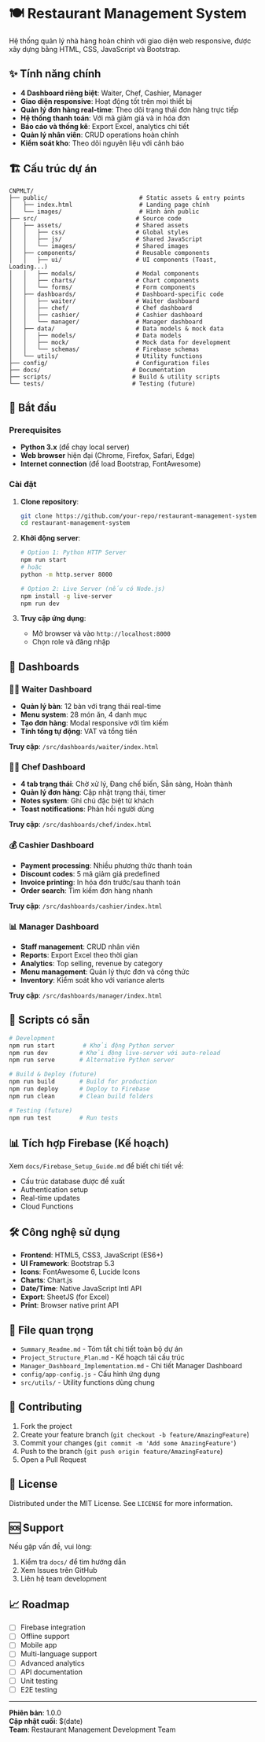 # 🍽️ Restaurant Management System

Hệ thống quản lý nhà hàng hoàn chỉnh với giao diện web responsive, được xây dựng bằng HTML, CSS, JavaScript và Bootstrap.

## ✨ Tính năng chính

- **4 Dashboard riêng biệt**: Waiter, Chef, Cashier, Manager
- **Giao diện responsive**: Hoạt động tốt trên mọi thiết bị
- **Quản lý đơn hàng real-time**: Theo dõi trạng thái đơn hàng trực tiếp
- **Hệ thống thanh toán**: Với mã giảm giá và in hóa đơn
- **Báo cáo và thống kê**: Export Excel, analytics chi tiết
- **Quản lý nhân viên**: CRUD operations hoàn chỉnh
- **Kiểm soát kho**: Theo dõi nguyên liệu với cảnh báo

## 🏗️ Cấu trúc dự án

```
CNPMLT/
├── public/                          # Static assets & entry points
│   ├── index.html                   # Landing page chính
│   └── images/                      # Hình ảnh public
├── src/                            # Source code
│   ├── assets/                     # Shared assets
│   │   ├── css/                    # Global styles
│   │   ├── js/                     # Shared JavaScript
│   │   └── images/                 # Shared images
│   ├── components/                 # Reusable components
│   │   ├── ui/                     # UI components (Toast, Loading...)
│   │   ├── modals/                 # Modal components
│   │   ├── charts/                 # Chart components
│   │   └── forms/                  # Form components
│   ├── dashboards/                 # Dashboard-specific code
│   │   ├── waiter/                 # Waiter dashboard
│   │   ├── chef/                   # Chef dashboard
│   │   ├── cashier/                # Cashier dashboard
│   │   └── manager/                # Manager dashboard
│   ├── data/                       # Data models & mock data
│   │   ├── models/                 # Data models
│   │   ├── mock/                   # Mock data for development
│   │   └── schemas/                # Firebase schemas
│   └── utils/                      # Utility functions
├── config/                         # Configuration files
├── docs/                          # Documentation
├── scripts/                       # Build & utility scripts
└── tests/                         # Testing (future)
```

## 🚀 Bắt đầu

### Prerequisites

- **Python 3.x** (để chạy local server)
- **Web browser** hiện đại (Chrome, Firefox, Safari, Edge)
- **Internet connection** (để load Bootstrap, FontAwesome)

### Cài đặt

1. **Clone repository**:

   ```bash
   git clone https://github.com/your-repo/restaurant-management-system.git
   cd restaurant-management-system
   ```

2. **Khởi động server**:

   ```bash
   # Option 1: Python HTTP Server
   npm run start
   # hoặc
   python -m http.server 8000

   # Option 2: Live Server (nếu có Node.js)
   npm install -g live-server
   npm run dev
   ```

3. **Truy cập ứng dụng**:
   - Mở browser và vào `http://localhost:8000`
   - Chọn role và đăng nhập

## 📱 Dashboards

### 👨‍💼 Waiter Dashboard

- **Quản lý bàn**: 12 bàn với trạng thái real-time
- **Menu system**: 28 món ăn, 4 danh mục
- **Tạo đơn hàng**: Modal responsive với tìm kiếm
- **Tính tổng tự động**: VAT và tổng tiền

**Truy cập**: `/src/dashboards/waiter/index.html`

### 👨‍🍳 Chef Dashboard

- **4 tab trạng thái**: Chờ xử lý, Đang chế biến, Sẵn sàng, Hoàn thành
- **Quản lý đơn hàng**: Cập nhật trạng thái, timer
- **Notes system**: Ghi chú đặc biệt từ khách
- **Toast notifications**: Phản hồi người dùng

**Truy cập**: `/src/dashboards/chef/index.html`

### 💰 Cashier Dashboard

- **Payment processing**: Nhiều phương thức thanh toán
- **Discount codes**: 5 mã giảm giá predefined
- **Invoice printing**: In hóa đơn trước/sau thanh toán
- **Order search**: Tìm kiếm đơn hàng nhanh

**Truy cập**: `/src/dashboards/cashier/index.html`

### 📊 Manager Dashboard

- **Staff management**: CRUD nhân viên
- **Reports**: Export Excel theo thời gian
- **Analytics**: Top selling, revenue by category
- **Menu management**: Quản lý thực đơn và công thức
- **Inventory**: Kiểm soát kho với variance alerts

**Truy cập**: `/src/dashboards/manager/index.html`

## 🔧 Scripts có sẵn

```bash
# Development
npm run start        # Khởi động Python server
npm run dev         # Khởi động live-server với auto-reload
npm run serve       # Alternative Python server

# Build & Deploy (future)
npm run build       # Build for production
npm run deploy      # Deploy to Firebase
npm run clean       # Clean build folders

# Testing (future)
npm run test        # Run tests
```

## 📊 Tích hợp Firebase (Kế hoạch)

Xem `docs/Firebase_Setup_Guide.md` để biết chi tiết về:

- Cấu trúc database được đề xuất
- Authentication setup
- Real-time updates
- Cloud Functions

## 🛠️ Công nghệ sử dụng

- **Frontend**: HTML5, CSS3, JavaScript (ES6+)
- **UI Framework**: Bootstrap 5.3
- **Icons**: FontAwesome 6, Lucide Icons
- **Charts**: Chart.js
- **Date/Time**: Native JavaScript Intl API
- **Export**: SheetJS (for Excel)
- **Print**: Browser native print API

## 📁 File quan trọng

- `Summary_Readme.md` - Tóm tắt chi tiết toàn bộ dự án
- `Project_Structure_Plan.md` - Kế hoạch tái cấu trúc
- `Manager_Dashboard_Implementation.md` - Chi tiết Manager Dashboard
- `config/app-config.js` - Cấu hình ứng dụng
- `src/utils/` - Utility functions dùng chung

## 🤝 Contributing

1. Fork the project
2. Create your feature branch (`git checkout -b feature/AmazingFeature`)
3. Commit your changes (`git commit -m 'Add some AmazingFeature'`)
4. Push to the branch (`git push origin feature/AmazingFeature`)
5. Open a Pull Request

## 📝 License

Distributed under the MIT License. See `LICENSE` for more information.

## 🆘 Support

Nếu gặp vấn đề, vui lòng:

1. Kiểm tra `docs/` để tìm hướng dẫn
2. Xem Issues trên GitHub
3. Liên hệ team development

## 📈 Roadmap

- [ ] Firebase integration
- [ ] Offline support
- [ ] Mobile app
- [ ] Multi-language support
- [ ] Advanced analytics
- [ ] API documentation
- [ ] Unit testing
- [ ] E2E testing

---

**Phiên bản**: 1.0.0  
**Cập nhật cuối**: $(date)  
**Team**: Restaurant Management Development Team
